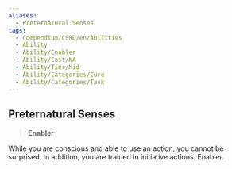 ```yaml
---
aliases:
  - Preternatural Senses
tags:
  - Compendium/CSRD/en/Abilities
  - Ability
  - Ability/Enabler
  - Ability/Cost/NA
  - Ability/Tier/Mid
  - Ability/Categories/Cure
  - Ability/Categories/Task
---
```

    
      
## Preternatural Senses      
>**Enabler**    
      
While you are conscious and able to use an action, you cannot be surprised. In addition, you are trained in initiative actions. Enabler.